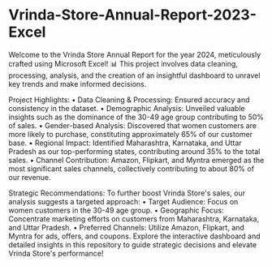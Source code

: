 # Vrinda-Store-Annual-Report-2023-Excel

Welcome to the Vrinda Store Annual Report for the year 2024, meticulously crafted using Microsoft Excel! 📊 This project involves data cleaning, processing, analysis, and the creation of an insightful dashboard to unravel key trends and make informed decisions.

Project Highlights:
•	Data Cleaning & Processing: Ensured accuracy and consistency in the dataset.
•	Demographic Analysis: Unveiled valuable insights such as the dominance of the 30-49 age group contributing to 50% of sales.
•	Gender-based Analysis: Discovered that women customers are more likely to purchase, constituting approximately 65% of our customer base.
•	Regional Impact: Identified Maharashtra, Karnataka, and Uttar Pradesh as our top-performing states, contributing around 35% to the total sales.
•	Channel Contribution: Amazon, Flipkart, and Myntra emerged as the most significant sales channels, collectively contributing to about 80% of our revenue.

Strategic Recommendations:
  To further boost Vrinda Store's sales, our analysis suggests a targeted approach:
•	Target Audience: Focus on women customers in the 30-49 age group.
•	Geographic Focus: Concentrate marketing efforts on customers from Maharashtra, Karnataka, and Uttar Pradesh.
•	Preferred Channels: Utilize Amazon, Flipkart, and Myntra for ads, offers, and coupons.
Explore the interactive dashboard and detailed insights in this repository to guide strategic decisions and elevate Vrinda Store's performance!
